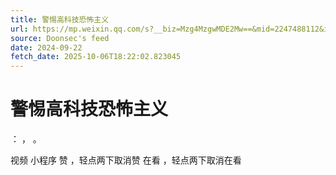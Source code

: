 ```yaml
---
title: 警惕高科技恐怖主义
url: https://mp.weixin.qq.com/s?__biz=Mzg4MzgwMDE2Mw==&mid=2247488112&idx=1&sn=a3e940149c7b0d32c231a7b5926302a7
source: Doonsec's feed
date: 2024-09-22
fetch_date: 2025-10-06T18:22:02.823045
---
```


# 警惕高科技恐怖主义

：
，
。

视频
小程序
赞
，轻点两下取消赞
在看
，轻点两下取消在看